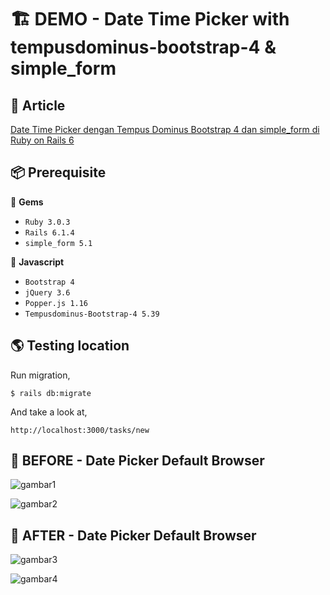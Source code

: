 # 🏗️ DEMO - Date Time Picker with tempusdominus-bootstrap-4 & simple_form

## 📑 Article

[Date Time Picker dengan Tempus Dominus Bootstrap 4 dan simple_form di Ruby on Rails 6](https://bandithijo.github.io/blog/datetimepicker-dengan-tempusdominus-bootstrap-4-di-rails)

## 📦 Prerequisite

💎 **Gems**

- `Ruby 3.0.3`
- `Rails 6.1.4`
- `simple_form 5.1`

📜 **Javascript**

- `Bootstrap 4`
- `jQuery 3.6`
- `Popper.js 1.16`
- `Tempusdominus-Bootstrap-4 5.39`


## 🌎 Testing location

Run migration,

```
$ rails db:migrate
```

And take a look at,

```
http://localhost:3000/tasks/new
```


## 🐤 BEFORE - Date Picker Default Browser

![gambar1](https://i.postimg.cc/XqVyw4DD/gambar-01.gif)

![gambar2](https://i.postimg.cc/L821WhrX/gambar-03.png)


## 🐓 AFTER - Date Picker Default Browser

![gambar3](https://i.postimg.cc/85R7P4SS/gambar-02.gif)

![gambar4](https://i.postimg.cc/VkgCPm8F/gambar-04.png)
